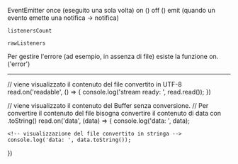 EventEmitter 
    once (eseguito una sola volta)
    on ()
    off ()
    emit (quando un evento emette una notifica -> notifica)

    listenersCount

    rawListeners



Per gestire l'errore (ad esempio, in assenza di file) esiste la funzione on.('error')


--------------------------------------------
// viene visualizzato il contenuto del file convertito in UTF-8
read.on('readable', () => {
    console.log('stream ready: ', read.read());
})

// viene visualizzato il contenuto del Buffer senza conversione. 
// Per convertire il contenuto del file bisogna convertire il contenuto di data con .toString()
read.on('data', (data) => {
    <!-- visualizzazione del Buffer -->
    console.log('data: ', data);

    <!-- visualizzazione del file convertito in stringa -->
    console.log('data: ', data.toString());
})